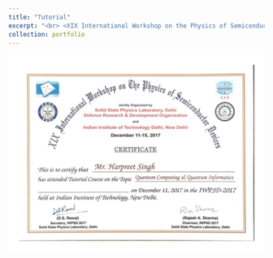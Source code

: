 ```yaml
---
title: "Tutorial"
excerpt: "<br> <XIX International Workshop on the Physics of Semiconductor Devices - 2017 <br/>"
collection: portfolio
---
```


<img src='/certificates/c8.jpg'>


